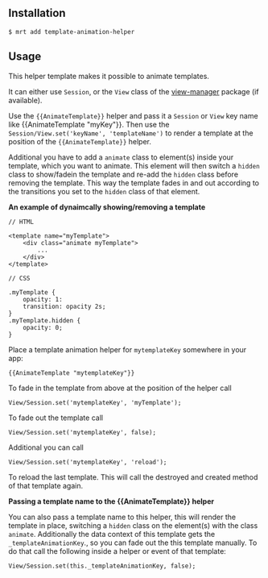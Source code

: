Installation
-----------

    $ mrt add template-animation-helper

Usage
-----

This helper template makes it possible to animate templates.

It can either use `Session`, or the `View` class of the [view-manager][1] package (if available).

[1]: https://atmosphere.meteor.com/package/view-manager

Use the `{{AnimateTemplate}}` helper and pass it a `Session` or `View` key name like {{AnimateTemplate "myKey"}}.
Then use the `Session/View.set('keyName', 'templateName')` to render a template at the position of the `{{AnimateTemplate}}` helper.

Additional you have to add a `animate` class to element(s) inside your template, which you want to animate.
This element will then switch a `hidden` class to show/fadein the template and re-add the `hidden` class before removing the template.
This way the template fades in and out according to the transitions you set to the `hidden` class of that element.

**An example of dynaimcally showing/removing a template**

    // HTML

    <template name="myTemplate">
        <div class="animate myTemplate">
            ...
        </div>
    </template>

    // CSS

    .myTemplate {
        opacity: 1:
        transition: opacity 2s;
    }
    .myTemplate.hidden {
        opacity: 0;
    }

Place a template animation helper for `mytemplateKey` somewhere in your app:

    {{AnimateTemplate "mytemplateKey"}}

To fade in the template from above at the position of the helper call

    View/Session.set('mytemplateKey', 'myTemplate');

To fade out the template call

    View/Session.set('mytemplateKey', false);

Additional you can call

    View/Session.set('mytemplateKey', 'reload');

To reload the last template. This will call the destroyed and created method of that template again.


**Passing a template name to the {{AnimateTemplate}} helper**

You can also pass a template name to this helper, this will render the template in place,
switching a `hidden` class on the element(s) with the class `animate`.
Additionally the data context of this template gets the `_templateAnimationKey`., so you can fade out the this template manually.
To do that call the following inside a helper or event of that template:

    View/Session.set(this._templateAnimationKey, false);